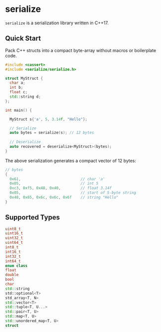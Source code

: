 # serialize

`serialize` is a serialization library written in C++17. 

## Quick Start

Pack C++ structs into a compact byte-array without macros or boilerplate code.

```cpp
#include <cassert>
#include <serialize/serialize.h>

struct MyStruct {
  char a;
  int b;
  float c;
  std::string d;
};

int main() {

  MyStruct s{'a', 5, 3.14f, "Hello"};

  // Serialize
  auto bytes = serialize(s); // 12 bytes
  
  // Deserialize
  auto recovered = deserialize<MyStruct>(bytes);
}
```

The above serialization generates a compact vector of 12 bytes:

```cpp
// bytes
{
  0x61,                           // char 'a'
  0x05,                           // int 5
  0xc3, 0xf5, 0x48, 0x40,         // float 3.14f
  0x05,                           // start of 5-byte string
  0x48, 0x65, 0x6c, 0x6c, 0x6f    // string "Hello"
}
```

## Supported Types

```cpp
uint8_t
uint16_t 
uint32_t 
uint64_t
int8_t 
int16_t 
int32_t 
int64_t
enum class
float
double 
bool
char
std::string
std::optional<T>
std_array<T, N>
std::vector<T>
std::tuple<T, U...>
std::pair<T, U>
std::map<T, U>
std::unordered_map<T, U>
struct
```
